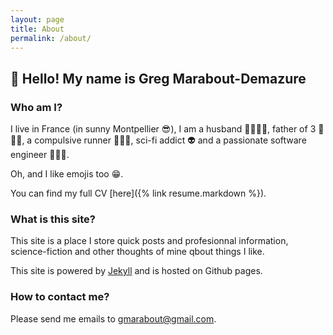 ```yaml
---
layout: page
title: About
permalink: /about/
---
```


## 🙏 Hello! My name is Greg Marabout-Demazure

### Who am I?

I live in France (in sunny Montpellier 😎), I am a husband 👰‍♀️🤵‍♂️, father of 3 👧👧👧, a compulsive runner 🏃🏻‍♂️, sci-fi addict 👽 and a passionate software engineer 👨🏻‍💻. 

Oh, and I like emojis too 😁.

You can find my full CV [here]({% link resume.markdown %}).

### What is this site?

This site is a place I store quick posts and profesionnal information, science-fiction and other thoughts of mine qbout things I like.

This site is powered by [Jekyll](https://jekyllrb.com/) and is hosted on Github pages.


### How to contact me?

Please send me emails to [gmarabout@gmail.com](mailto:gmarabout@gmail.com).

